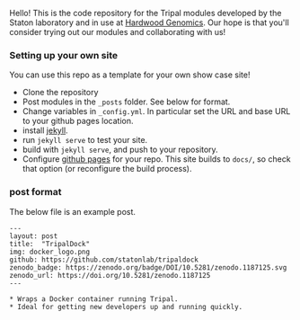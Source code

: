 Hello!  This is the code repository for the Tripal modules developed by the Staton laboratory and in use at [Hardwood Genomics](hardwoodgenomics.org).  Our hope is that you'll consider trying out our modules and collaborating with us!


### Setting up your own site

You can use this repo as a template for your own show case site!

* Clone the repository
* Post modules in the `_posts` folder.  See below for format.
* Change variables in `_config.yml`.  In particular set the URL and base URL to your github pages location.
* install [jekyll](https://jekyllrb.com/docs/installation/).
* run `jekyll serve` to test your site.
* build with `jekyll serve`, and push to your repository.
* Configure [github pages](https://pages.github.com/)  for your repo.  This site builds to `docs/`, so check that option (or reconfigure the build process).


### post format
The below file is an example post.

```
---
layout: post
title:  "TripalDock"
img: docker_logo.png
github: https://github.com/statonlab/tripaldock
zenodo_badge: https://zenodo.org/badge/DOI/10.5281/zenodo.1187125.svg
zenodo_url: https://doi.org/10.5281/zenodo.1187125
---

* Wraps a Docker container running Tripal.  
* Ideal for getting new developers up and running quickly.

```

